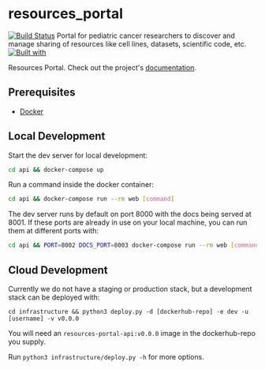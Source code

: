 # resources_portal

[![Build Status](https://travis-ci.org/ccdl/resources_portal.svg?branch=master)](https://travis-ci.org/ccdl/resources_portal)
Portal for pediatric cancer researchers to discover and manage sharing of resources like cell lines, datasets, scientific code, etc.
[![Built with](https://img.shields.io/badge/Built_with-Cookiecutter_Django_Rest-F7B633.svg)](https://github.com/agconti/cookiecutter-django-rest)

Resources Portal. Check out the project's [documentation](http://ccdl.github.io/resources_portal/).

## Prerequisites

- [Docker](https://docs.docker.com/docker-for-mac/install/)

## Local Development

Start the dev server for local development:

```bash
cd api && docker-compose up
```

Run a command inside the docker container:

```bash
cd api && docker-compose run --rm web [command]
```

The dev server runs by default on port 8000 with the docs being served at 8001.
If these ports are already in use on your local machine, you can run them at different ports with:
```bash
cd api && PORT=8002 DOCS_PORT=8003 docker-compose run --rm web [command]
```

## Cloud Development

Currently we do not have a staging or production stack, but a development stack can be deployed with:

```
cd infrastructure && python3 deploy.py -d [dockerhub-repo] -e dev -u [username] -v v0.0.0
```

You will need an `resources-portal-api:v0.0.0` image in the dockerhub-repo you supply.

Run `python3 infrastructure/deploy.py -h` for more options.
